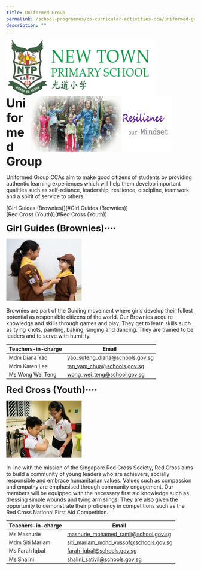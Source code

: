 ```yaml
---
title: Uniformed Group
permalink: /school-programmes/co-curricular-activities-cca/uniformed-group/
description: ""
---
```


<img src="/images/logosub.png" style="width:400px;height:150px;margin-left:0px;" align = "left">

<img src="/images/Header%20GIF.gif" style="width:380px;height:150px;margin-right:60px;" align = "right">
<br><br><br><br><br><br>

**<font size=6>Uniformed Group</font>**

Uniformed Group CCAs aim to make good citizens of students by providing authentic learning experiences which will help them develop important qualities such as self-reliance, leadership, resilience, discipline, teamwork and a spirit of service to others.

[Girl Guides (Brownies)](#Girl Guides (Brownies)) <br>
[Red Cross (Youth)](#Red Cross (Youth))


**<font size=5>Girl Guides (Brownies)</font>****<a name="Girl Guides (Brownies)"></a>**

<img src="/images/School%20Programmes/UG%201.png"  
     style="width:40%">

Brownies are part of the Guiding movement where girls develop their fullest potential as responsible citizens of the world. Our Brownies acquire knowledge and skills through games and play. They get to learn skills such as tying knots, painting, baking, singing and dancing. They are trained to be leaders and to serve with humility.  
  

| Teachers-in-charge | Email  |
| --- | --- |
| Mdm Diana Yao | [yao\_sufeng\_diana@schools.gov.sg](mailto:yao_sufeng_diana@schools.gov.sg) |
| Mdm Karen Lee | [tan\_yam\_chua@schools.gov.sg](mailto:tan_yam_chua@schools.gov.sg) |
| Ms Wong Wei Teng | [wong\_wei\_teng@school.gov.sg](mailto:wong_wei_teng@school.gov.sg) |

**<font size=5>Red Cross (Youth)</font>****<a name="Red Cross (Youth)"></a>**

<img src="/images/School%20Programmes/UG%202.png"  
     style="width:40%">

In line with the mission of the Singapore Red Cross Society, Red Cross aims to build a community of young leaders who are achievers, socially responsible and embrace humanitarian values. Values such as compassion and empathy are emphasised through community engagement. Our members will be equipped with the necessary first aid knowledge such as dressing simple wounds and tying arm slings. They are also given the opportunity to demonstrate their proficiency in competitions such as the Red Cross National First Aid Competition. 

| Teachers-in-charge | Email  |
| --- | --- |
| Ms Masnurie | [masnurie\_mohamed\_ramli@school.gov.sg](mailto:masnurie_mohamed_ramli@school.gov.sg) |
| Mdm Siti Mariam | [siti\_mariam\_mohd\_yussof@schools.gov.sg](mailto:siti_mariam_mohd_yussof@schools.gov.sg) |
| Ms Farah Iqbal | [farah\_iqbal@schools.gov.sg](mailto:farah_iqbal@schools.gov.sg) |
| Ms Shalini | [shalini\_sativil@schools.gov.sg](mailto:shalini_sativil@schools.gov.sg) |